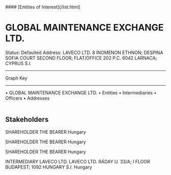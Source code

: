 <link rel="stylesheet" type="text/css" href="../../assets/style.css">
#### [Entities of Interest](/list.html)

<style>
body{background-image:url("http://eoi-graphs.s3-website-eu-west-1.amazonaws.com/GLOBAL_MAINTENANCE_EXCHANGE_LTD..png");background-repeat: no-repeat;background-size: contain;}
.markdown>p>span{background-color: white;}
</style>

# GLOBAL MAINTENANCE EXCHANGE LTD.
<span>Status: Defaulted
Address: LAVECO LTD. 8 INOMENON ETHNON; DESPINA SOFIA COURT SECOND FLOOR; FLAT/OFFICE 202 P.C. 6042 LARNACA; CYPRUS *S.I.*
</span>

---



<div class="legend">
Graph Key
<hr>
<span class="focus">• GLOBAL MAINTENANCE EXCHANGE LTD.</span>
<span class="entity">• Entities</span>
<span class="intermediary">• Intermediaries</span>
<span class="officer">• Officers</span>
<span class="address">• Addresses</span>
</div><br>


## Stakeholders
<span>SHAREHOLDER
THE BEARER
Hungary
</span>

<span>SHAREHOLDER
THE BEARER
Hungary
</span>

<span>SHAREHOLDER
THE BEARER
Hungary
</span>

<span>INTERMEDIARY
LAVECO LTD.
LAVECO LTD. RÁDAY U. 33/A; I FLOOR BUDAPEST; 1092 HUNGARY *S.I.*
Hungary
</span>


